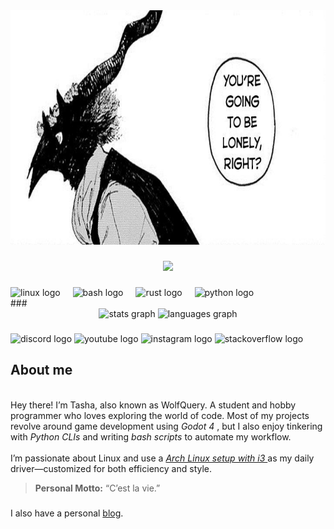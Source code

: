 <div align="center">
  <img height="375" src="https://github.com/WolfQuery/WolfQuery/raw/main/banner2.png"  />
</div>

###

<div align="center">
  <img src="https://visitor-badge.laobi.icu/badge?page_id=WolfQuery.WolfQuery&"  />
</div>

###

<div align="left">
  <img src="https://cdn.jsdelivr.net/gh/devicons/devicon/icons/linux/linux-original.svg" height="40" alt="linux logo"  />
  <img width="12" />
  <img src="https://cdn.simpleicons.org/gnubash/4EAA25" height="40" alt="bash logo"  />
  <img width="12" />
  <img src="https://skillicons.dev/icons?i=rust" height="40" alt="rust logo"  />
  <img width="12" />
  <img src="https://cdn.jsdelivr.net/gh/devicons/devicon/icons/python/python-original.svg" height="40" alt="python logo"  />
</div>
###

<div align="center">
  <img src="https://github-readme-stats.vercel.app/api?username=WolfQuery&hide_title=false&hide_rank=false&show_icons=true&include_all_commits=true&count_private=true&disable_animations=false&theme=synthwave&locale=en&hide_border=false&order=1" height="150" alt="stats graph"  />
  <img src="https://github-readme-stats.vercel.app/api/top-langs?username=WolfQuery&locale=en&hide_title=false&layout=compact&card_width=320&langs_count=5&theme=synthwave&hide_border=false&order=2" height="150" alt="languages graph"  />
</div>

###

<div align="left">
  <img src="https://raw.githubusercontent.com/maurodesouza/profile-readme-generator/master/src/assets/icons/social/discord/default.svg" width="52" height="40" alt="discord logo"  />
  <img src="https://raw.githubusercontent.com/maurodesouza/profile-readme-generator/master/src/assets/icons/social/youtube/default.svg" width="52" height="40" alt="youtube logo"  />
  <img src="https://raw.githubusercontent.com/maurodesouza/profile-readme-generator/master/src/assets/icons/social/instagram/default.svg" width="52" height="40" alt="instagram logo"  />
  <img src="https://raw.githubusercontent.com/maurodesouza/profile-readme-generator/master/src/assets/icons/social/stackoverflow/default.svg" width="52" height="40" alt="stackoverflow logo"  />
</div>

###

<p align="left"><h2>About me</h2> <br>Hey there! I’m Tasha, also known as WolfQuery. A student and hobby programmer who loves exploring the world of code. Most of my projects revolve around game development using <em> Godot 4 </em>, but I also enjoy tinkering with <em>Python CLIs</em> and writing <em>bash scripts</em> to automate my workflow.<br><br>I’m passionate about Linux and use a <em> <a href=https://github.com/WolfQuery/arch-i3-dots> Arch Linux setup with i3 </a> </em> as my daily driver—customized for both efficiency and style.<br><be>
  
  > **Personal Motto:** “C’est la vie.”</p>

###

<p align="left">I also have a personal <a href=https://tashas-grimoire.vercel.app/> blog</a>.</p>

###

